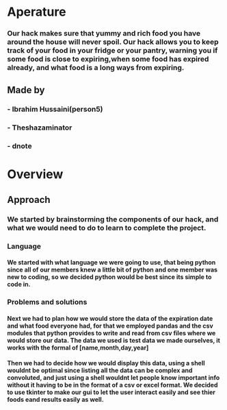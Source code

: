 # Aperature
### Our hack makes sure that yummy and rich food you have around the house will never spoil. Our hack allows you to keep track of your food in your fridge or your pantry, warning you if some food is close to expiring,when some food has expired already, and what food is a long ways from expiring.
## Made by 
### - Ibrahim Hussaini(person5)
### - Theshazaminator
### - dnote

# Overview
## Approach
### We started by brainstorming the components of our hack, and what we would need to do to learn to complete the project. 
### Language
#### We started with what language we were going to use, that being python since all of our members knew a little bit of python and one member was new to coding, so we decided python would be best since its simple to code in. 
### Problems and solutions
#### Next we had to plan how we would store the data of the expiration date and what food everyone had, for that we employed pandas and the csv modules that python provides to write and read from csv files where we would store our data. The data we used is test data we made ourselves, it works with the formal of [name,month,day,year]
#### Then we had to decide how we would display this data, using a shell wouldnt be optimal since listing all the data can be complex and convoluted, and just using a shell wouldnt let people know important info without it having to be in the format of a csv or excel format. We decided to use tkinter to make our gui to let the user interact easily and see thier foods eand results easily as well.

